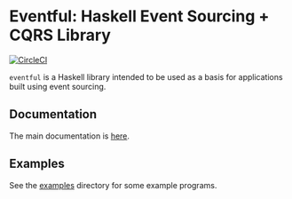 # Eventful: Haskell Event Sourcing + CQRS Library

[![CircleCI](https://circleci.com/gh/jdreaver/eventful.svg?style=svg)](https://circleci.com/gh/jdreaver/eventful)

`eventful` is a Haskell library intended to be used as a basis for applications
built using event sourcing.

## Documentation

The main documentation is [here](https://eventful.readthedocs.io).

## Examples

See the [examples](./examples) directory for some example programs.
